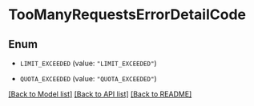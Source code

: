 # TooManyRequestsErrorDetailCode

## Enum


* `LIMIT_EXCEEDED` (value: `"LIMIT_EXCEEDED"`)

* `QUOTA_EXCEEDED` (value: `"QUOTA_EXCEEDED"`)


[[Back to Model list]](../README.md#documentation-for-models) [[Back to API list]](../README.md#documentation-for-api-endpoints) [[Back to README]](../README.md)


